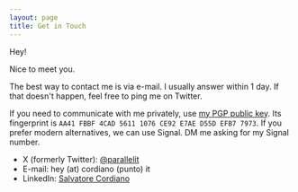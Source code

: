 ```yaml
---
layout: page
title: Get in Touch
---
```


Hey!

Nice to meet you.

The best way to contact me is via e-mail. I usually answer within 1 day. If that doesn't happen, feel free to ping me on Twitter.

If you need to communicate with me privately, use [my PGP public key](https://cordiano.it/pgp/0xAA41FBBF4CAD56111076CE92E7AED55DEFB77973.pub.asc). Its fingerprint is `AA41 FBBF 4CAD 5611 1076 CE92 E7AE D55D EFB7 7973`. If you prefer modern alternatives, we can use Signal. DM me asking for my Signal number.

- X (formerly Twitter): [@parallelit](https://x.com/parallelit)
- E-mail: hey (at) cordiano (punto) it
- LinkedIn: [Salvatore Cordiano](https://www.linkedin.com/in/salvatorecordiano/)
